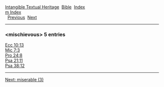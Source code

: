 [Intangible Textual Heritage](../../index)  [Bible](../index) 
[Index](index)   
[m Index](_m_)  
  [Previous](c07471)  [Next](c07473) 

------------------------------------------------------------------------

### &lt;mischievous&gt; 5 entries

[Ecc 10:13](../kjv/ecc010.htm#013)  
[Mic 7:3](../kjv/mic007.htm#003)  
[Pro 24:8](../kjv/pro024.htm#008)  
[Psa 21:11](../kjv/psa021.htm#011)  
[Psa 38:12](../kjv/psa038.htm#012)  

------------------------------------------------------------------------

[Next: miserable (3)](c07473)
